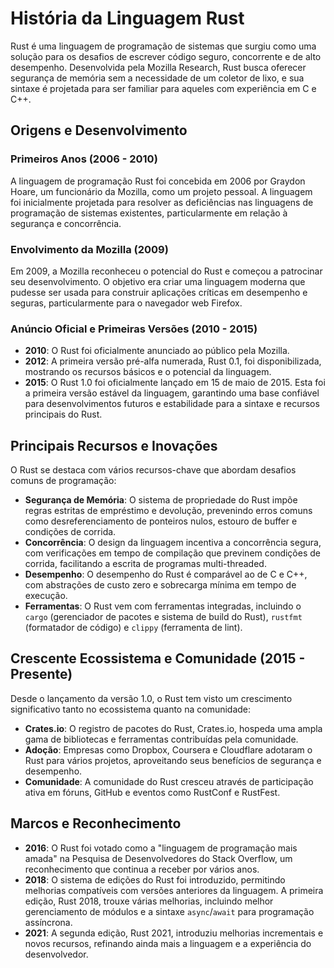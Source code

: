 # História da Linguagem Rust

Rust é uma linguagem de programação de sistemas que surgiu como uma solução para os desafios de escrever código seguro, concorrente e de alto desempenho. Desenvolvida pela Mozilla Research, Rust busca oferecer segurança de memória sem a necessidade de um coletor de lixo, e sua sintaxe é projetada para ser familiar para aqueles com experiência em C e C++.

## Origens e Desenvolvimento

### Primeiros Anos (2006 - 2010)
A linguagem de programação Rust foi concebida em 2006 por Graydon Hoare, um funcionário da Mozilla, como um projeto pessoal. A linguagem foi inicialmente projetada para resolver as deficiências nas linguagens de programação de sistemas existentes, particularmente em relação à segurança e concorrência.

### Envolvimento da Mozilla (2009)
Em 2009, a Mozilla reconheceu o potencial do Rust e começou a patrocinar seu desenvolvimento. O objetivo era criar uma linguagem moderna que pudesse ser usada para construir aplicações críticas em desempenho e seguras, particularmente para o navegador web Firefox.

### Anúncio Oficial e Primeiras Versões (2010 - 2015)
- **2010**: O Rust foi oficialmente anunciado ao público pela Mozilla.
- **2012**: A primeira versão pré-alfa numerada, Rust 0.1, foi disponibilizada, mostrando os recursos básicos e o potencial da linguagem.
- **2015**: O Rust 1.0 foi oficialmente lançado em 15 de maio de 2015. Esta foi a primeira versão estável da linguagem, garantindo uma base confiável para desenvolvimentos futuros e estabilidade para a sintaxe e recursos principais do Rust.

## Principais Recursos e Inovações

O Rust se destaca com vários recursos-chave que abordam desafios comuns de programação:
- **Segurança de Memória**: O sistema de propriedade do Rust impõe regras estritas de empréstimo e devolução, prevenindo erros comuns como desreferenciamento de ponteiros nulos, estouro de buffer e condições de corrida.
- **Concorrência**: O design da linguagem incentiva a concorrência segura, com verificações em tempo de compilação que previnem condições de corrida, facilitando a escrita de programas multi-threaded.
- **Desempenho**: O desempenho do Rust é comparável ao de C e C++, com abstrações de custo zero e sobrecarga mínima em tempo de execução.
- **Ferramentas**: O Rust vem com ferramentas integradas, incluindo o `cargo` (gerenciador de pacotes e sistema de build do Rust), `rustfmt` (formatador de código) e `clippy` (ferramenta de lint).

## Crescente Ecossistema e Comunidade (2015 - Presente)

Desde o lançamento da versão 1.0, o Rust tem visto um crescimento significativo tanto no ecossistema quanto na comunidade:
- **Crates.io**: O registro de pacotes do Rust, Crates.io, hospeda uma ampla gama de bibliotecas e ferramentas contribuídas pela comunidade.
- **Adoção**: Empresas como Dropbox, Coursera e Cloudflare adotaram o Rust para vários projetos, aproveitando seus benefícios de segurança e desempenho.
- **Comunidade**: A comunidade do Rust cresceu através de participação ativa em fóruns, GitHub e eventos como RustConf e RustFest.

## Marcos e Reconhecimento

- **2016**: O Rust foi votado como a "linguagem de programação mais amada" na Pesquisa de Desenvolvedores do Stack Overflow, um reconhecimento que continua a receber por vários anos.
- **2018**: O sistema de edições do Rust foi introduzido, permitindo melhorias compatíveis com versões anteriores da linguagem. A primeira edição, Rust 2018, trouxe várias melhorias, incluindo melhor gerenciamento de módulos e a sintaxe `async`/`await` para programação assíncrona.
- **2021**: A segunda edição, Rust 2021, introduziu melhorias incrementais e novos recursos, refinando ainda mais a linguagem e a experiência do desenvolvedor.
